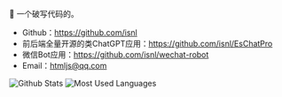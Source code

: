👋 一个破写代码的。

- Github：<https://github.com/isnl>
- 前后端全量开源的类ChatGPT应用：<https://github.com/isnl/EsChatPro>
- 微信Bot应用：<https://github.com/isnl/wechat-robot>
- Email：<htmljs@qq.com>

![Github Stats](https://github-readme-stats.vercel.app/api?username=isnl&show_icons=true&theme=vue&count_private=true)
![Most Used Languages](https://github-readme-stats.vercel.app/api/top-langs/?username=isnl&theme=dark&layout=compact)    
